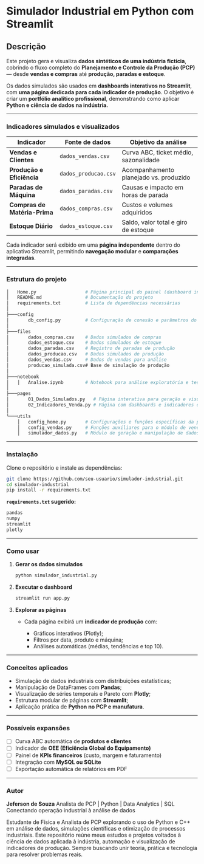 # Simulador Industrial em Python com Streamlit

## Descrição

Este projeto gera e visualiza **dados sintéticos de uma indústria fictícia**, cobrindo o fluxo completo do **Planejamento e Controle da Produção (PCP)** — desde **vendas e compras** até **produção, paradas e estoque**.

Os dados simulados são usados em **dashboards interativos no Streamlit**, com **uma página dedicada para cada indicador de produção**.
O objetivo é criar um **portfólio analítico profissional**, demonstrando como aplicar **Python e ciência de dados na indústria.**

---

### Indicadores simulados e visualizados

| Indicador                    | Fonte de dados       | Objetivo da análise                    |
| ---------------------------- | -------------------- | -------------------------------------- |
| **Vendas e Clientes**        | `dados_vendas.csv`   | Curva ABC, ticket médio, sazonalidade  |
| **Produção e Eficiência**    | `dados_producao.csv` | Acompanhamento planejado vs. produzido |
| **Paradas de Máquina**       | `dados_paradas.csv`  | Causas e impacto em horas de parada    |
| **Compras de Matéria-Prima** | `dados_compras.csv`  | Custos e volumes adquiridos            |
| **Estoque Diário**           | `dados_estoque.csv`  | Saldo, valor total e giro de estoque   |

Cada indicador será exibido em uma **página independente** dentro do aplicativo Streamlit, permitindo **navegação modular** e **comparações integradas**.

---

### Estrutura do projeto

``` bash
│   Home.py                  # Página principal do painel (dashboard inicial)
│   README.md                # Documentação do projeto
│   requirements.txt         # Lista de dependências necessárias
│
├───config
│       db_config.py         # Configuração de conexão e parâmetros do banco de dados
│
├───files
│       dados_compras.csv    # Dados simulados de compras
│       dados_estoque.csv    # Dados simulados de estoque
│       dados_paradas.csv    # Registro de paradas de produção
│       dados_producao.csv   # Dados simulados de produção
│       dados_vendas.csv     # Dados de vendas para análise
│       producao_simulada.csv# Base de simulação de produção
│
├───notebook
│   │   Analise.ipynb        # Notebook para análise exploratória e testes de indicadores   
│
├───pages
│       01_Dados_Simulados.py   # Página interativa para geração e visualização dos dados simulados
│       02_Indicadores_Venda.py # Página com dashboards e indicadores de vendas
│
└───utils
    │   config_home.py       # Configurações e funções específicas da página inicial
    │   config_vendas.py     # Funções auxiliares para o módulo de vendas
    │   simulador_dados.py   # Módulo de geração e manipulação de dados simulados

```

---

### Instalação

Clone o repositório e instale as dependências:

```bash
git clone https://github.com/seu-usuario/simulador-industrial.git
cd simulador-industrial
pip install -r requirements.txt
```

**`requirements.txt` sugerido:**

``` bash
pandas
numpy
streamlit
plotly
```

---

### Como usar

1. **Gerar os dados simulados**

   ```bash
   python simulador_industrial.py
   ```

2. **Executar o dashboard**

   ```bash
   streamlit run app.py
   ```

3. **Explorar as páginas**

   * Cada página exibirá um **indicador de produção** com:

     * Gráficos interativos (Plotly);
     * Filtros por data, produto e máquina;
     * Análises automáticas (médias, tendências e top 10).

---

### Conceitos aplicados

* Simulação de dados industriais com distribuições estatísticas;
* Manipulação de DataFrames com **Pandas**;
* Visualização de séries temporais e Pareto com **Plotly**;
* Estrutura modular de páginas com **Streamlit**;
* Aplicação prática de **Python no PCP e manufatura**.

---

### Possíveis expansões

* [ ] Curva ABC automática de **produtos e clientes**
* [ ] Indicador de **OEE (Eficiência Global do Equipamento)**
* [ ] Painel de **KPIs financeiros** (custo, margem e faturamento)
* [ ] Integração com **MySQL ou SQLite**
* [ ] Exportação automática de relatórios em PDF

---

### Autor

**Jeferson de Souza**
Analista de PCP | Python | Data Analytics | SQL
Conectando operação industrial à análise de dados

Estudante de Física e Analista de PCP explorando o uso de Python e C++ em análise de dados, simulações científicas e otimização de processos industriais.
Este repositório reúne meus estudos e projetos voltados à ciência de dados aplicada à indústria, automação e visualização de indicadores de produção.
Sempre buscando unir teoria, prática e tecnologia para resolver problemas reais.
